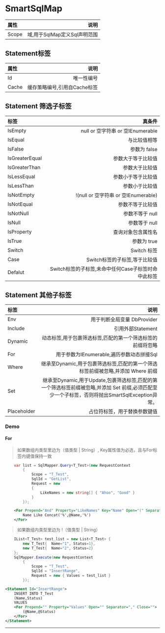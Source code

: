# SmartSqlMap

| 属性       |    说明   |
| :--------- | --------:|
| Scope    | 域,用于SqlMap定义Sql声明范围  |

## Statement标签

| 属性       |    说明   |
| :--------- | --------:|
| Id    | 唯一性编号  |
| Cache    | 缓存策略编号,引用自Cache标签  |

## Statement 筛选子标签

| 标签           |    真条件   |
| :---------     | --------:|
| IsEmpty        | null or 空字符串 or 空IEnumerable |
| IsEqual        | 与比较值相等 |
| IsFalse        | 参数为 false  |
| IsGreaterEqual | 参数大于等于比较值     |
| IsGreaterThan  | 参数大于比较值        |
| IsLessEqual    | 参数小于等于比较值    |
| IsLessThan     | 参数小于比较值        |
| IsNotEmpty     | !(null or 空字符串 or 空IEnumerable)         |
| IsNotEqual     | 参数不等于比较值    |
| IsNotNull      | 参数不等于 null  |
| IsNull         | 参数等于 null    |
| IsProperty     | 查询对象包含属性名 |
| IsTrue         | 参数为 true         |
| Switch         | Switch 标签      |
| Case           | Switch标签的子标签,等于比较值 |
| Defalut        | Switch标签的子标签,未命中任何Case子标签时命中此标签  |

## Statement 其他子标签

| 标签       |    说明   |
| :--------- | --------:|
| Env        | 用于判断全局变量 DbProvider |
| Include    | 引用外部Statement     |
| Dynamic    | 动态标签,用于包裹筛选标签,匹配的第一个筛选标签的前缀将忽略 |
| For        | 用于参数为IEnumerable,遍历参数动态拼接Sql |
| Where      | 继承至Dynamic,用于包裹筛选标签,匹配的第一个筛选标签前缀被忽略,并添加 Where 前缀|
| Set      | 继承至Dynamic,用于Update,包裹筛选标签,匹配的第一个筛选标签前缀被忽略,并添加 Set 前缀,必须匹配至少一个子标签，否则将抛出SmartSqlException异常。|
| Placeholder    | 占位符标签，用于替换参数键值 |

### Demo

#### For

> 如果数组内类型里边为（值类型 | String）, Key属性值为必选，且与For标签内键值保持一致

``` csharp
    var list = SqlMapper.Query<T_Test>(new RequestContext
        {
            Scope = "T_Test",
            SqlId = "GetList",
            Request = new
            {
                LikeNames = new string[] { "Ahoo", "Good" }
            }
        });
```

``` xml
    <For Prepend="And" Property="LikeNames" Key="Name" Open="(" Separator="Or" Close=")">
        Name Like Concat('%',@Name,'%')
    </For>
```

> 如果数组内类型里边为 !（值类型 | String）

``` csharp
    IList<T_Test> test_list = new List<T_Test> {
        new T_Test{  Name="1", Status=1},
        new T_Test{  Name="2", Status=2}
    };
    SqlMapper.Execute(new RequestContext
        {
            Scope = "T_Test",
            SqlId = "InsertRange",
            Request = new { Values = test_list }
        });
```

``` xml
<Statement Id="InsertRange">
    INSERT INTO T_Test
    (Name,Status)
    VALUES
    <For Prepend="" Property="Values" Open="" Separator="," Close="">
        (@Name,@Status)
    </For>
</Statement>
```

---